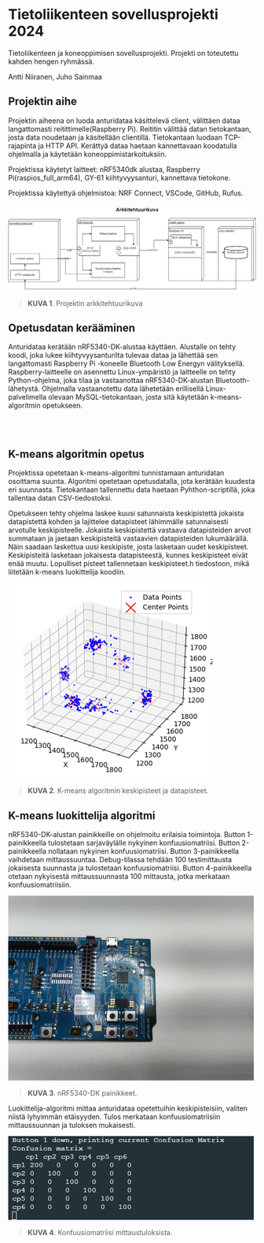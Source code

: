 # Tietoliikenteen sovellusprojekti 2024
Tietoliikenteen ja koneoppimisen sovellusprojekti.
Projekti on toteutettu kahden hengen ryhmässä.

Antti Niiranen, Juho Sainmaa

## Projektin aihe
Projektin aiheena on luoda anturidataa käsittelevä client, välittäen dataa langattomasti reitittimelle(Raspberry Pi). Reititin välittää datan tietokantaan, josta data noudetaan ja käsitellään clientillä.
Tietokantaan luodaan TCP-rajapinta ja HTTP API. Kerättyä dataa haetaan kannettavaan koodatulla ohjelmalla ja käytetään koneoppimistarkoituksiin.


Projektissa käytetyt laitteet: nRF5340dk alustaa, Raspberry Pi(raspios_full_arm64), GY-61 kiihtyvyysanturi, kannettava tietokone.

Projektissa käytettyä ohjelmistoa: NRF Connect, VSCode, GitHub, Rufus.
<br></br>
![Projektin arkkitehtuurikuva](Arkkitehtuurikuva.PNG)
> **KUVA 1**. Projektin arkkitehtuurikuva


## Opetusdatan kerääminen
Anturidataa kerätään nRF5340-DK-alustaa käyttäen. Alustalle on tehty koodi, joka lukee kiihtyvyysanturilta tulevaa dataa ja lähettää sen langattomasti Raspberry Pi -koneelle Bluetooth Low Energyn välityksellä. Raspberry-laitteelle on asennettu Linux-ympäristö ja laitteelle on tehty Python-ohjelma, joka tilaa ja vastaanottaa nRF5340-DK-alustan Bluetooth-lähetystä. Ohjelmalla vastaanotettu data lähetetään erillisellä Linux-palvelimella olevaan MySQL-tietokantaan, josta sitä käytetään k-means-algoritmin opetukseen.

<br></br>
## K-means algoritmin opetus
Projektissa opetetaan k-means-algoritmi tunnistamaan anturidatan osoittama suunta. Algoritmi opetetaan opetusdatalla, jota kerätään kuudesta eri suunnasta.
Tietokantaan tallennettu data haetaan Pyhthon-scriptillä, joka tallentaa datan CSV-tiedostoksi.

Opetukseen tehty ohjelma laskee kuusi satunnaista keskipistettä jokaista datapistettä kohden ja lajittelee datapisteet lähimmälle satunnaisesti arvotulle keskipisteelle.
Jokaista keskipistettä vastaava datapisteiden arvot summataan ja jaetaan keskipisteitä vastaavien datapisteiden lukumäärällä. Näin saadaan laskettua uusi keskipiste, josta lasketaan uudet keskipisteet.
Keskipisteitä lasketaan jokaisesta datapisteestä, kunnes keskipisteet eivät enää muutu. Lopulliset pisteet tallennetaan keskipisteet.h tiedostoon, mikä liitetään k-means luokittelija koodiin.

![K-means algoritmin keskipisteet ja datapisteet.](centrepoints.PNG)
> **KUVA 2**. K-means algoritmin keskipisteet ja datapisteet.


## K-means luokittelija algoritmi
nRF5340-DK-alustan painikkeille on ohjelmoitu erilaisia toimintoja. Button 1-painikkeella tulostetaan sarjaväylälle nykyinen konfuusiomatriisi. Button 2-painikkeella nollataan nykyinen konfuusiomatriisi. Button 3-painikkeella vaihdetaan mittaussuuntaa. Debug-tilassa tehdään 100 testimittausta jokaisesta suunnasta ja tulostetaan konfuusiomatriisi. Button 4-painikkeella otetaan nykyisestä mittaussuunnasta 100 mittausta, jotka merkataan konfuusiomatriisiin.

![Konfuusiomatriisi painikkeet.](nRF5340.png)
> **KUVA 3**. nRF5340-DK painikkeet.

Luokittelija-algoritmi mittaa anturidataa opetettuihin keskipisteisiin, valiten niistä lyhyimmän etäisyyden. Tulos merkataan konfuusiomatriisiin mittaussuunnan ja tuloksen mukaisesti.

![Konfuusiomatriisi mittaustuloksista.](confusionmatrix.PNG)
> **KUVA 4**. Konfuusiomatriisi mittaustuloksista.
